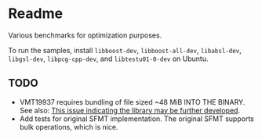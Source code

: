 # Readme

Various benchmarks for optimization purposes.

To run the samples, install `libboost-dev`, `libboost-all-dev`, `libabsl-dev`, `libgsl-dev`, `libpcg-cpp-dev`, and `libtestu01-0-dev` on Ubuntu.

## TODO

- VMT19937 requires bundling of file sized ~48 MiB INTO THE BINARY. See also: [This issue indicating the library may be further developed](https://github.com/fabiocannizzo/VMT19937/issues/1).
- Add tests for original SFMT implementation. The original SFMT supports bulk operations, which is nice.

